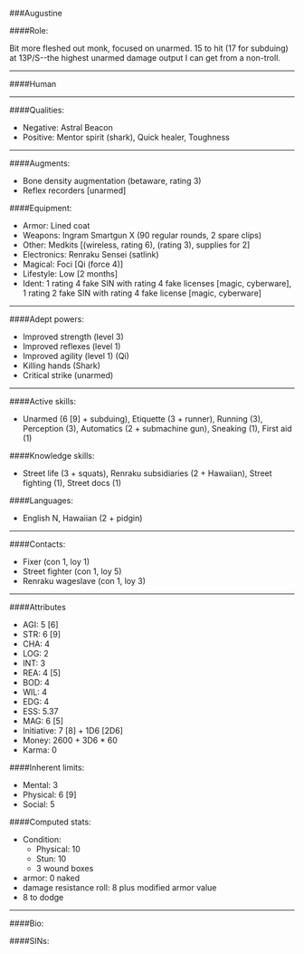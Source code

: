 ###Augustine

####Role:

Bit more fleshed out monk, focused on unarmed. 15 to hit (17 for subduing) at 13P/S--the highest unarmed damage output I can get from a non-troll. 

____
####Human
____
####Qualities:

- Negative: Astral Beacon
- Positive: Mentor spirit (shark), Quick healer, Toughness

____
####Augments:

- Bone density augmentation (betaware, rating 3)
- Reflex recorders [unarmed]

####Equipment:

- Armor: Lined coat
- Weapons: Ingram Smartgun X (90 regular rounds, 2 spare clips)
- Other: Medkits [(wireless, rating 6), (rating 3), supplies for 2]
- Electronics: Renraku Sensei (satlink)
- Magical: Foci [Qi (force 4)]
- Lifestyle: Low [2 months]
- Ident: 1 rating 4 fake SIN with rating 4 fake licenses [magic, cyberware], 1 rating 2 fake SIN with rating 4 fake license [magic, cyberware]

____
####Adept powers: 

- Improved strength (level 3)
- Improved reflexes (level 1)
- Improved agility (level 1) (Qi)
- Killing hands (Shark)
- Critical strike (unarmed)

____
####Active skills:

- Unarmed (6 [9] + subduing), Etiquette (3 + runner), Running (3), Perception (3), Automatics (2 + submachine gun), Sneaking (1), First aid (1)

####Knowledge skills:

- Street life (3 + squats), Renraku subsidiaries (2 + Hawaiian), Street fighting (1), Street docs (1)

####Languages:

- English N, Hawaiian (2 + pidgin)

____
####Contacts:

- Fixer (con 1, loy 1)
- Street fighter (con 1, loy 5)
- Renraku wageslave (con 1, loy 3)

____
####Attributes

- AGI: 5 [6]
- STR: 6 [9]
- CHA: 4
- LOG: 2
- INT: 3
- REA: 4 [5]
- BOD: 4
- WIL: 4
- EDG: 4
- ESS: 5.37
- MAG: 6 [5]
- Initiative: 7 [8] + 1D6 [2D6]
- Money: 2600 + 3D6 * 60
- Karma: 0

####Inherent limits:

- Mental: 3
- Physical: 6 [9]
- Social: 5

####Computed stats:

- Condition:
	- Physical: 10
	- Stun: 10
	- 3 wound boxes
- armor: 0 naked
- damage resistance roll: 8 plus modified armor value
- 8 to dodge

____
####Bio:







####SINs: